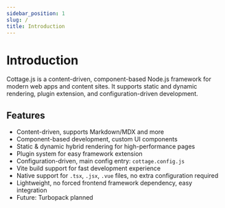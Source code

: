 ```yaml
---
sidebar_position: 1
slug: /
title: Introduction
---
```


# Introduction

Cottage.js is a content-driven, component-based Node.js framework for modern web apps and content sites. It supports static and dynamic rendering, plugin extension, and configuration-driven development.

## Features
- Content-driven, supports Markdown/MDX and more
- Component-based development, custom UI components
- Static & dynamic hybrid rendering for high-performance pages
- Plugin system for easy framework extension
- Configuration-driven, main config entry: `cottage.config.js`
- Vite build support for fast development experience
- Native support for `.tsx`, `.jsx`, `.vue` files, no extra configuration required
- Lightweight, no forced frontend framework dependency, easy integration
- Future: Turbopack planned
